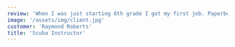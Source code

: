 ```yaml
---
review: 'When I was just starting 6th grade I got my first job. Paperboy! Boy, was I excited. At that time I had spent a lot of time actually playing the video official.'
image: '/assets/img/client.jpg'
customer: 'Raymond Roberts'
title: 'Scuba Instructor'
---
```

